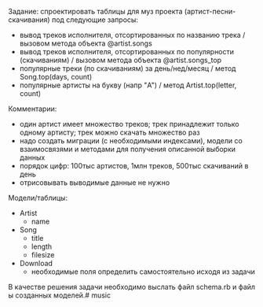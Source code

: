 Задание: спроектировать таблицы для муз проекта (артист-песни-скачивания) под следующие запросы:
  - вывод треков исполнителя, отсортированных по названию трека / вызовом метода объекта @artist.songs
  - вывод треков исполнителя, отсортированных по популярности (скачиваниям) / вызовом метода объекта @artist.songs_top
  - популярные треки (по скачиваниям) за день/нед/месяц / метод Song.top(days, count)
  - популярные артисты на букву (напр "A") / метод Artist.top(letter, count)

Комментарии:
  * один артист имеет множество треков; трек принадлежит только одному артисту; трек можно скачать множество раз
  * надо создать миграции (с необходимыми индексами), модели со взаимосвязями и методами для получения описанной выборки данных
  * порядок цифр: 100тыс артистов, 1млн треков, 500тыс скачиваний в день
  * отрисовывать выводимые данные не нужно

Модели/таблицы:
  * Artist
    - name
  * Song
    - title
    - length
    - filesize
  * Download
    - необходимые поля определить самостоятельно исходя из задачи

В качестве решения задачи необходимо выслать файл schema.rb и файл  ы созданных моделей.# music
